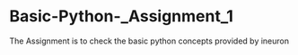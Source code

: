 # Basic-Python-_Assignment_1
The Assignment is to check the basic python concepts provided by ineuron
